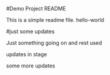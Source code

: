 #Demo Project README

This is a simple readme file.
hello-world

#just some updates

Just something going on and rest used

updates in stage

some more updates

